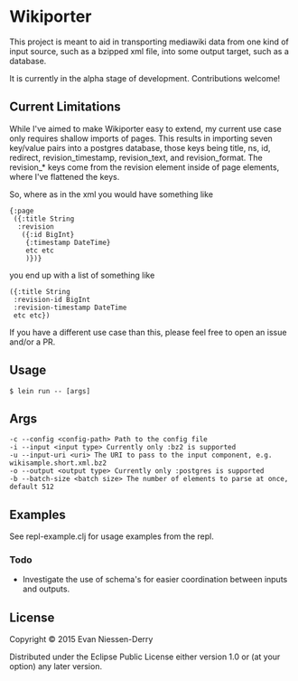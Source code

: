 # Wikiporter

This project is meant to aid in transporting mediawiki data from one kind of
input source, such as a bzipped xml file, into some output target, such as a
database.

It is currently in the alpha stage of development. Contributions welcome!

## Current Limitations

While I've aimed to make Wikiporter easy to extend, my current use case only
requires shallow imports of pages. This results in importing seven key/value
pairs into a postgres database, those keys being title, ns, id, redirect,
revision_timestamp, revision\_text, and revision\_format. The revision\_* keys
come from the revision element inside of page elements, where I've flattened
the keys.

So, where as in the xml you would have something like
```
{:page
 ({:title String
  :revision
   ({:id BigInt}
    {:timestamp DateTime}
    etc etc
    )})}
```
you end up with a list of something like
```
({:title String
 :revision-id BigInt
 :revision-timestamp DateTime
 etc etc})
```

If you have a different use case than this, please feel free to open an issue
and/or a PR.

## Usage

    $ lein run -- [args]

## Args

```
-c --config <config-path> Path to the config file
-i --input <input type> Currently only :bz2 is supported
-u --input-uri <uri> The URI to pass to the input component, e.g. wikisample.short.xml.bz2
-o --output <output type> Currently only :postgres is supported
-b --batch-size <batch size> The number of elements to parse at once, default 512
```

## Examples

See repl-example.clj for usage examples from the repl.

### Todo

* Investigate the use of schema's for easier coordination between inputs and
  outputs.

## License

Copyright © 2015 Evan Niessen-Derry

Distributed under the Eclipse Public License either version 1.0 or (at
your option) any later version.
